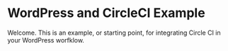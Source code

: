 # WordPress and CircleCI Example
Welcome. This is an example, or starting point, for integrating Circle CI in your WordPress worfklow. 
